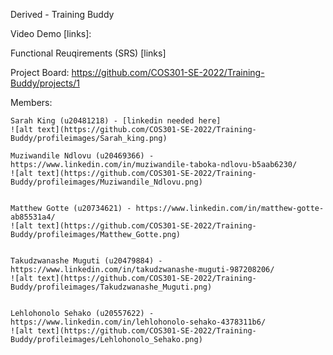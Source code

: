 Derived - Training Buddy

Video Demo [links]:

Functional Reuqirements (SRS) [links]

Project Board:
    https://github.com/COS301-SE-2022/Training-Buddy/projects/1

Members:

    Sarah King (u20481218) - [linkedin needed here]
    ![alt text](https://github.com/COS301-SE-2022/Training-Buddy/profileimages/Sarah_king.png)

    Muziwandile Ndlovu (u20469366) - https://www.linkedin.com/in/muziwandile-taboka-ndlovu-b5aab6230/
    ![alt text](https://github.com/COS301-SE-2022/Training-Buddy/profileimages/Muziwandile_Ndlovu.png)


    Matthew Gotte (u20734621) - https://www.linkedin.com/in/matthew-gotte-ab85531a4/
    ![alt text](https://github.com/COS301-SE-2022/Training-Buddy/profileimages/Matthew_Gotte.png)


    Takudzwanashe Muguti (u20479884) - https://www.linkedin.com/in/takudzwanashe-muguti-987208206/
    ![alt text](https://github.com/COS301-SE-2022/Training-Buddy/profileimages/Takudzwanashe_Muguti.png)


    Lehlohonolo Sehako (u20557622) - https://www.linkedin.com/in/lehlohonolo-sehako-4378311b6/
    ![alt text](https://github.com/COS301-SE-2022/Training-Buddy/profileimages/Lehlohonolo_Sehako.png)

